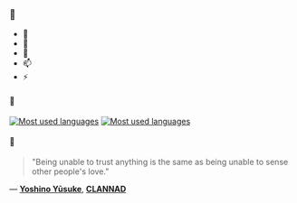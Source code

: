 ### 👋

- 🔭
- 🌱
- 💬
- 📫
- ⚡

#### 🧏

[![Most used languages](https://github-readme-stats-aynah.vercel.app/api/top-langs/?username=aynh&theme=solarized-dark&langs_count=6&layout=compact&hide_title=true)](https://github.com/anuraghazra/github-readme-stats#gh-dark-mode-only)
[![Most used languages](https://github-readme-stats-aynah.vercel.app/api/top-langs/?username=aynh&theme=solarized-light&langs_count=6&layout=compact&hide_title=true)](https://github.com/anuraghazra/github-readme-stats#gh-light-mode-only)

#### 💬

> "Being unable to trust anything is the same as being unable to sense other people's love."

&mdash; [**Yoshino Yūsuke**](https://myanimelist.net/character.php?q=Yoshino%20Y%C5%ABsuke&cat=character), [**CLANNAD**](https://myanimelist.net/search/all?q=CLANNAD&cat=all)
